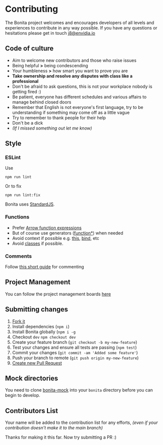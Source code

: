# Contributing

The Bonita project welcomes and encourages developers of all levels and experiences to contribute in any way possible. If you have any questions or hesitations please get in touch [j8@envidia.io](mailto:j8@envidia.io)

## Code of culture
- Aim to welcome new contributors and those who raise issues
- Being helpful **>** being condescending
- Your humbleness **>** how smart you want to prove you are 
- **Take ownership and resolve any disputes with class like a professional**
- Don't be afraid to ask questions, this is not your workplace nobody is getting fired :)
- Be patient, everyone has different schedules and various affairs to manage behind closed doors
- Remember that English is not everyone's first language, try to be understanding if something may come off as a little vague
- Try to remember to thank people for their help
- Don't be a dick 
- _(If I missed something out let me know)_

## Style

### ESLint
Use
```
npm run lint
```
Or to fix
```
npm run lint:fix
```
Bonita uses [StandardJS](https://standardjs.com/).

### Functions 
- Prefer [Arrow function expressions](https://developer.mozilla.org/en-US/docs/Web/JavaScript/Reference/Functions/Arrow_functions)
- But of course use generators ([function*](https://developer.mozilla.org/en-US/docs/Web/JavaScript/Reference/Statements/function*)) when needed
- Avoid context if possible e.g. [this](https://developer.mozilla.org/en-US/docs/Web/JavaScript/Reference/Operators/this), [bind](https://developer.mozilla.org/en-US/docs/Web/JavaScript/Reference/Global_objects/Function/bind), etc
- Avoid [classes](https://developer.mozilla.org/en-US/docs/Web/JavaScript/Reference/Classes) if possible.

### Comments 
Follow [this short guide](https://github.com/vanslang/conventions/blob/main/comments.md) for commenting

## Project Management
You can follow the project management boards [here](https://github.com/users/julienetie/projects/4)

## Submitting changes
1. [Fork it](https://help.github.com/articles/fork-a-repo/)
2. Install dependencies (`npm i`)
3. Install Bonita globally (`npm i -g`
4. Checkout `dev` `npm checkout dev`
5. Create your feature branch (`git checkout -b my-new-feature`)
7. Test your changes and ensure all tests are passing (`npm test`)
6. Commit your changes (`git commit -am 'Added some feature'`)
8. Push your branch to remote (`git push origin my-new-feature`)
9. [Create new Pull Request](https://help.github.com/articles/creating-a-pull-request/)

## Mock directories 
You need to clone [bonita-mock](https://github.com/julienetie/bonita-mock) into your `bonita` directory before you can begin to develop.

## Contributors List 
Your name will be added to the contribution list for any efforts, _(even if your contribution doesn't make it to the main branch)_

Thanks for making it this far. Now try submitting a PR :)
